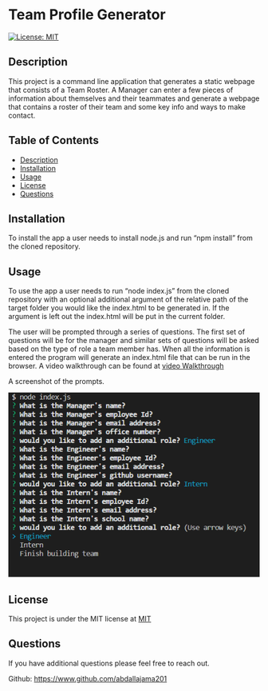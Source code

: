 # Team Profile Generator
[![License: MIT](https://img.shields.io/badge/License-MIT-yellow.svg)](https://opensource.org/licenses/MIT)

## Description

This project is a command line application that generates a static webpage that consists of a Team Roster. A Manager can enter a few pieces of information about themselves and their teammates and generate a webpage that contains a roster of their team and some key info and ways to make contact.

## Table of Contents
- [Description](#description)
- [Installation](#installation)
- [Usage](#usage)
- [License](#license)
- [Questions](#questions)


## Installation

To install the app a user needs to install node.js and run “npm install” from the cloned repository.

## Usage

To use the app a user needs to run “node index.js” from the cloned repository with an optional additional argument of the relative path of the target folder you would like the index.html to be generated in. If the argument is left out the index.html will be put in the current folder. 

The user will be prompted through a series of questions. The first set of questions will be for the manager and similar sets of questions will be asked based on the type of role a team member has. When all the information is entered the program will generate an index.html file that can be run in the browser. A video walkthrough can be found at [video Walkthrough](https://drive.google.com/file/d/1X4X82SipsRnuuO-N-TU1QXCTpSl026Mo/view)

A screenshot of the prompts. 

![questions](assets/images/questions.png)

## License

This project is under the MIT license at [MIT](https://opensource.org/licenses/MIT)

## Questions

If you have additional questions please feel free to reach out.

Github: https://www.github.com/abdallajama201

